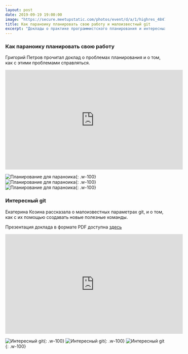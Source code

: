 ```yaml
---
layout: post
date: 2019-09-19 19:00:00
image: "https://secure.meetupstatic.com/photos/event/d/a/1/highres_484743489.jpeg"
title: Как параноику планировать свою работу и малоизвестный git
excerpt: "Доклады о практике программистского планирования и интересных командах git."
---
```


### Как параноику планировать свою работу

Григорий Петров прочитал доклад о проблемах планирования и о том, как с этими проблемами справляться.

<p class="video">
  <iframe width="560" height="315" src="https://www.youtube.com/embed/QAynqIYmdFA" frameborder="0" allow="accelerometer; autoplay; encrypted-media; gyroscope; picture-in-picture" allowfullscreen></iframe>
</p>

![Планирование для параноика](https://secure.meetupstatic.com/photos/event/a/f/4/8/highres_485024872.jpeg){: .w-100}
![Планирование для параноика](https://secure.meetupstatic.com/photos/event/a/f/a/7/highres_485024967.jpeg){: .w-100}
![Планирование для параноика](https://secure.meetupstatic.com/photos/event/b/1/5/d/highres_485025405.jpeg){: .w-100}

### Интересный git

Екатерина Козина рассказала о малоизвестных параметрах git, и о том, как с их помощью создавать новые полезные команды.

Презентация доклада в формате PDF доступна [здесь](/downloads/advanced-git.pdf)

<p class="video">
  <iframe width="560" height="315" src="https://www.youtube.com/embed/GrPkMhZ_C9w" frameborder="0" allow="accelerometer; autoplay; encrypted-media; gyroscope; picture-in-picture" allowfullscreen></iframe>
</p>

![Интересный git](https://secure.meetupstatic.com/photos/event/b/6/d/0/highres_485026800.jpeg){: .w-100}
![Интересный git](https://secure.meetupstatic.com/photos/event/b/7/b/a/highres_485027034.jpeg){: .w-100}
![Интересный git](https://secure.meetupstatic.com/photos/event/b/8/e/8/highres_485027336.jpeg){: .w-100}
